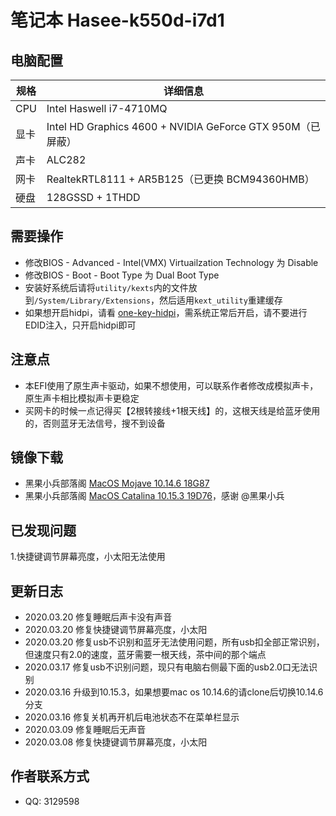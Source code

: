 # 笔记本 Hasee-k550d-i7d1


## 电脑配置
| 规格  | 详细信息     |
| ---- | ----------  |
| CPU | Intel Haswell i7-4710MQ |
| 显卡 | Intel HD Graphics 4600 + NVIDIA GeForce GTX 950M（已屏蔽） |
| 声卡 | ALC282 |
| 网卡 | RealtekRTL8111 + AR5B125（已更换 BCM94360HMB） |
| 硬盘 | 128GSSD + 1THDD |


## 需要操作
- 修改BIOS - Advanced - Intel(VMX) Virtuailzation Technology 为 Disable
- 修改BIOS - Boot - Boot Type 为 Dual Boot Type
- 安装好系统后请将`utility/kexts`内的文件放到`/System/Library/Extensions`，然后适用`kext_utility`重建缓存
- 如果想开启hidpi，请看 [one-key-hidpi](https://github.com/xzhih/one-key-hidpi)，需系统正常后开启，请不要进行EDID注入，只开启hidpi即可

## 注意点
- 本EFI使用了原生声卡驱动，如果不想使用，可以联系作者修改成模拟声卡，原生声卡相比模拟声卡更稳定
- 买网卡的时候一点记得买【2根转接线+1根天线】的，这根天线是给蓝牙使用的，否则蓝牙无法信号，搜不到设备

## 镜像下载
- 黑果小兵部落阁 [MacOS Mojave 10.14.6 18G87](https://blog.daliansky.net/macOS-Mojave-10.14.6-18G87-Release-version-with-Clover-5033-original-image.html
)
- 黑果小兵部落阁 [MacOS Catalina 10.15.3 19D76](https://blog.daliansky.net/macOS-Catalina-10.15.3-19D76-Release-version-with-Clover-5103-original-image-Double-EFI-Version.html
)，感谢 @黑果小兵

## 已发现问题
1.快捷键调节屏幕亮度，小太阳无法使用

## 更新日志
- 2020.03.20 修复睡眠后声卡没有声音
- 2020.03.20 修复快捷键调节屏幕亮度，小太阳
- 2020.03.20 修复usb不识别和蓝牙无法使用问题，所有usb扣全部正常识别，但速度只有2.0的速度，蓝牙需要一根天线，茶中间的那个端点
- 2020.03.17 修复usb不识别问题，现只有电脑右侧最下面的usb2.0口无法识别
- 2020.03.16 升级到10.15.3，如果想要mac os 10.14.6的请clone后切换10.14.6分支
- 2020.03.16 修复关机再开机后电池状态不在菜单栏显示
- 2020.03.09 修复睡眠后无声音
- 2020.03.08 修复快捷键调节屏幕亮度，小太阳


## 作者联系方式
- QQ: 3129598
